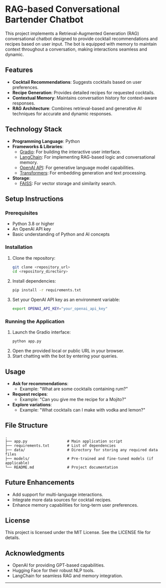 # RAG-based Conversational Bartender Chatbot

This project implements a Retrieval-Augmented Generation (RAG) conversational chatbot designed to provide cocktail recommendations and recipes based on user input. The bot is equipped with memory to maintain context throughout a conversation, making interactions seamless and dynamic.

## Features
- **Cocktail Recommendations**: Suggests cocktails based on user preferences.
- **Recipe Generation**: Provides detailed recipes for requested cocktails.
- **Contextual Memory**: Maintains conversation history for context-aware responses.
- **RAG Architecture**: Combines retrieval-based and generative AI techniques for accurate and dynamic responses.

## Technology Stack
- **Programming Language**: Python
- **Frameworks & Libraries**:
  - [Gradio](https://gradio.app): For building the interactive user interface.
  - [LangChain](https://langchain.com): For implementing RAG-based logic and conversational memory.
  - [OpenAI API](https://openai.com/api/): For generative language model capabilities.
  - [Transformers](https://huggingface.co/transformers/): For embedding generation and text processing.
- **Storage**:
  - [FAISS](https://faiss.ai): For vector storage and similarity search.

## Setup Instructions

### Prerequisites
- Python 3.8 or higher
- An OpenAI API key
- Basic understanding of Python and AI concepts

### Installation
1. Clone the repository:
   ```bash
   git clone <repository_url>
   cd <repository_directory>
   ```
2. Install dependencies:
   ```bash
   pip install -r requirements.txt
   ```
3. Set your OpenAI API key as an environment variable:
   ```bash
   export OPENAI_API_KEY="your_openai_api_key"
   ```

### Running the Application
1. Launch the Gradio interface:
   ```bash
   python app.py
   ```
2. Open the provided local or public URL in your browser.
3. Start chatting with the bot by entering your queries.

## Usage
- **Ask for recommendations**:
  - Example: "What are some cocktails containing rum?"
- **Request recipes**:
  - Example: "Can you give me the recipe for a Mojito?"
- **Explore variations**:
  - Example: "What cocktails can I make with vodka and lemon?"

## File Structure
```
.
├── app.py                  # Main application script
├── requirements.txt        # List of dependencies
├── data/                   # Directory for storing any required data files
├── models/                 # Pre-trained and fine-tuned models (if applicable)
└── README.md               # Project documentation
```

## Future Enhancements
- Add support for multi-language interactions.
- Integrate more data sources for cocktail recipes.
- Enhance memory capabilities for long-term user preferences.

## License
This project is licensed under the MIT License. See the LICENSE file for details.

## Acknowledgments
- OpenAI for providing GPT-based capabilities.
- Hugging Face for their robust NLP tools.
- LangChain for seamless RAG and memory integration.

---

